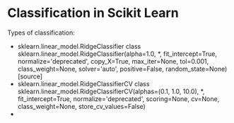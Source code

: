# Classification in Scikit Learn

Types of classification:

- sklearn.linear_model.RidgeClassifier
  class sklearn.linear_model.RidgeClassifier(alpha=1.0, *, fit_intercept=True, normalize='deprecated', copy_X=True, max_iter=None, tol=0.001, class_weight=None, solver='auto', positive=False, random_state=None)[source]
- sklearn.linear_model.RidgeClassifierCV
  class sklearn.linear_model.RidgeClassifierCV(alphas=(0.1, 1.0, 10.0), *, fit_intercept=True, normalize='deprecated', scoring=None, cv=None, class_weight=None, store_cv_values=False)
- 

